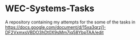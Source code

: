 # WEC-Systems-Tasks
A repository containing my attempts for the some of the tasks in https://docs.google.com/document/d/15xa3qrzj1-DF2VxmxsVBDO3hDt0X9sMm7iq58YbpTAA/edit
